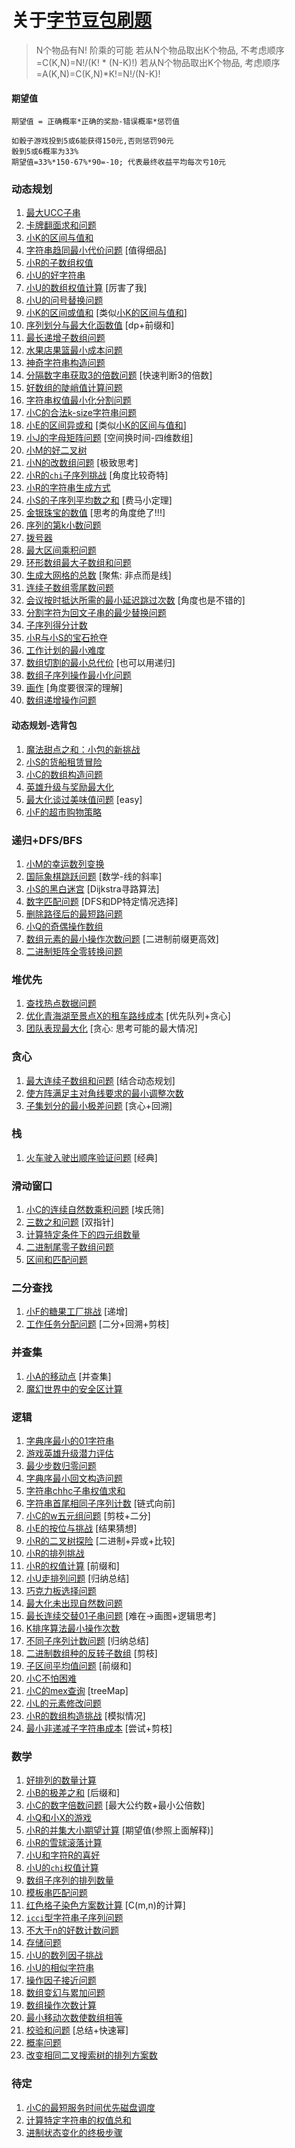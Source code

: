 # 关于[字节豆包刷题](https://www.marscode.cn/)

> N个物品有N! 阶乘的可能
> 若从N个物品取出K个物品, 不考虑顺序=C(K,N)=N!/(K! * (N-K)!)
> 若从N个物品取出K个物品, 考虑顺序=A(K,N)=C(K,N)*K!=N!/(N-K)!

#### 期望值

```text
期望值 = 正确概率*正确的奖励-错误概率*惩罚值

如骰子游戏投到5或6能获得150元,否则惩罚90元
骰到5或6概率为33%
期望值=33%*150-67%*90=-10; 代表最终收益平均每次亏10元
```

### 动态规划

1. [最大UCC子串](MaxUccSubStr.java)
2. [卡牌翻面求和问题](CardSelectSum.java)
4. [小K的区间与值和](IntervalAndSum.java)
5. [字符串趋同最小代价问题](ConvertStrSame.java) [值得细品]
6. [小R的子数组权值](IntervalOrSet.java)
7. [小U的好字符串](GoodStrCount.java)
8. [小U的数组权值计算](MultiOddCount.java) [厉害了我]
9. [小U的问号替换问题](ReplaceUnknownNum.java)
10. [小K的区间或值和](IntervalOrSum.java) [类似[小K的区间与值和]()]
11. [序列划分与最大化函数值](UniqueSubNumbers.java) [dp+前缀和]
12. [最长递增子数组问题](MaxIncreaseArray.java)
13. [水果店果篮最小成本问题](MinCostFruit.java)
14. [神奇字符串构造问题](MagicStrByDelete.java)
15. [分隔数字串获取3的倍数问题](MaxThreePowers.java) [快速判断3的倍数]
16. [好数组的陡峭值计算问题](GoodArraySteep.java)
17. [字符串权值最小化分割问题](MinSplitWeight.java)
18. [小C的合法k-size字符串问题](ReasonableKSizeStr.java)
19. [小E的区间异或和](ExclusiveSums.java) [类似[小K的区间与值和]()]
20. [小J的字母矩阵问题](SubSingleMatrix.java) [空间换时间-四维数组]
21. [小M的好二叉树](GoodBinaryTree.java)
22. [小N的改数组问题](ModifyNumberFor75.java) [极致思考]
23. [小R的`chi`子序列挑战](ChiCuteString.java) [角度比较奇特]
24. [小R的字符串生成方式](StringGeneration.java)
25. [小S的子序列平均数之和](SubArraySumAvg.java) [费马小定理]
26. [金银珠宝的数值](MaxWealthSelect.java) [思考的角度绝了!!!]
27. [序列的第k小数问题](MinKBySubArrays.java)
28. [拨号器](KnightPhoneJump.java)
29. [最大区间乘积问题](RangeMaxSequence.java)
30. [环形数组最大子数组和问题](CycleArrayMaxSum.java)
31. [生成大网格的总数](GridWayAfterModify.java) [聚焦: 非点而是线]
32. [连续子数组零尾数问题](SubArrayWithZeroEnd.java)
33. [会议按时抵达所需的最小延迟跳过次数](ConferenceOnTime.java) [角度也是不错的]
34. [分割字符为回文子串的最少替换问题](SubStringIsPalindrome.java)
35. [子序列得分计数](SubArrayPatternScore.java)
36. [小R与小S的宝石抢夺](RivalMaxGem.java)
37. [工作计划的最小难度](SubArrayMaxValueSum.java)
38. [数组切割的最小总代价](SliceArrayToMinCost.java) [也可以用递归]
39. [数组子序列操作最小化问题](ArraySimilarSubArrayMinCost.java)
40. [画作](LookTheScenery.java) [角度要很深的理解]
41. [数组递增操作问题](MinOperateForUpArray.java)

#### 动态规划-选背包

1. [魔法甜点之和：小包的新挑战](SweetSelectToS.java)
2. [小S的货船租赁冒险](BoatPackageSelect.java)
3. [小C的数组构造问题](BuildArray.java)
4. [英雄升级与奖励最大化](HeroMaxReward.java)
5. [最大化谈过美味值问题](MaxSweetCandy.java) [easy]
6. [小F的超市购物策略](FullLikeGoods.java)

### 递归+DFS/BFS

1. [小M的幸运数列变换](LuckStrConvert.java)
2. [国际象棋跳跃问题](ToSourceByChess.java) [数学-线的斜率]
3. [小S的黑白迷宫](MinGridWayForS.java) [Dijkstra寻路算法]
4. [数字匹配问题](NumberMatchPairs.java) [DFS和DP特定情况选择]
5. [删除路径后的最短路问题](ShortRouteAroundPoints.java)
6. [小Q的奇偶操作数组](ArrayOddEven.java)
7. [数组元素的最小操作次数问题](Divide2IntoEqualArray.java) [二进制前缀更高效]
8. [二进制矩阵全零转换问题](ElectronicGridToZero.java)

### 堆优先

1. [查找热点数据问题](HotK.java)
2. [优化青海湖至景点X的租车路线成本](MinOilCost.java) [优先队列+贪心]
3. [团队表现最大化](EfficiencyTeam.java) [贪心: 思考可能的最大情况]

### 贪心

1. [最大连续子数组和问题](SubArrayMaxSum.java) [结合动态规划]
2. [使方阵满足主对角线要求的最小调整次数](GridByChangeLine.java)
3. [子集划分的最小极差问题](SubArraySubtract.java) [贪心+回溯]

### 栈

1. [火车驶入驶出顺序验证问题](TrainStack.java) [经典]

### 滑动窗口

1. [小C的连续自然数乘积问题](NumMultipleLonger.java) [埃氏筛]
2. [三数之和问题](ThreeNumberSum.java) [双指针]
3. [计算特定条件下的四元组数量](FourNumEquations.java)
4. [二进制尾零子数组问题](MinBinaryToKArray.java)
5. [区间和匹配问题](RangeSumPattern.java)

### 二分查找

1. [小F的糖果工厂挑战](CandyFactory.java) [递增]
2. [工作任务分配问题](WorkHourLowest.java) [二分+回溯+剪枝]

### 并查集

1. [小A的移动点](PointMove.java) [并查集]
2. [魔幻世界中的安全区计算](CountSafeRegions.java)

### 逻辑

1. [字典序最小的01字符串](Min01Str.java)
2. [游戏英雄升级潜力评估](HeroCompare.java)
3. [最少步数归零问题](MinStepToZero.java)
4. [字典序最小回文构造问题](MinPalindrome.java)
5. [字符串chhc子串权值求和](SumChhcStr.java)
6. [字符串首尾相同子序列计数](HeadTailSame.java) [链式向前]
7. [小C的w五元组问题](FiveElementGroup.java) [剪枝+二分]
8. [小E的按位与挑战](SelectBinaryAndList.java) [结果猜想]
9. [小R的二叉树探险](MagicTree.java) [二进制+异或+比较]
10. [小R的排列挑战](SortEvenOdd.java)
11. [小R的权值计算](IntervalWeightSum.java) [前缀和]
12. [小U走排列问题](VisitPointWay.java) [归纳总结]
13. [巧克力板选择问题](ChocolateMorePacket.java)
14. [最大化未出现自然数问题](MaxNatureNumber.java)
15. [最长连续交替01子串问题](Reverse01Counts.java) [难在->画图+逻辑思考]
16. [K排序算法最小操作次数](MinCostByKSort.java)
17. [不同子序列计数问题](OrderlySubStr.java) [归纳总结]
18. [二进制数组种的反转子数组](KReversePairs.java) [剪枝]
19. [子区间平均值问题](SubArrayAvg.java) [前缀和]
20. [小C不怕困难](FightingRoute.java)
21. [小C的mex查询](MexMinNatureNumber.java) [treeMap]
22. [小L的元素修改问题](ArrayItemModify.java)
23. [小R的数组构造挑战](BuildArraysToSum.java) [模拟情况]
24. [最小非递减子字符串成本](LengthGoUpSubString.java) [尝试+剪枝]

### 数学

1. [好排列的数量计算](GoodEvenArray.java)
2. [小B的极差之和](DifferMinMax.java) [后缀和]
3. [小C的数字倍数问题](NumMultiple.java) [最大公约数+最小公倍数]
4. [小Q和小X的游戏](LessCurrentGame.java)
5. [小R的并集大小期望计算](CollectionExpectLength.java) [期望值(参照上面解释)]
6. [小R的雪球滚落计算](SnowBallSum.java)
7. [小U和字符R的喜好](CountRWithLarge.java)
8. [小U的`chi`权值计算](ChiPatternValue.java)
9. [数组子序列的排列数量](SubFullSortNumber.java)
10. [模板串匹配问题](KthPatternNumber.java)
11. [红色格子染色方案数计算](DyeBlockToRed.java) [C(m,n)的计算]
12. [`icci`型字符串子序列问题](IcciSubStrings.java)
13. [不大于n的好数计数问题](GoodNumbers.java)
14. [存储问题](SaveSubArray.java)
15. [小U的数列因子挑战](SequenceFactors.java)
16. [小U的相似字符串](SimilarString.java)
17. [操作因子接近问题](FactorCloseNumber.java)
18. [数组变幻与累加问题](ArrayChangeSum.java)
19. [数组操作次数计算](ArrayToEmptyWays.java)
20. [最小移动次数使数组相等](MinStepToNewArray.java)
21. [校验和问题](SimilarBitCount.java) [总结+快速幂]
22. [概率问题](BlindBoxExchange.java)
23. [改变相同二叉搜索树的排列方案数](OtherSortedNumsSimilarTree.java)

### 待定

1. [小C的最短服务时间优先磁盘调度](MinServerTime.java)
2. [计算特定字符串的权值总和](ChiBeautyString.java)
3. [进制状态变化的终极步骤](ChiBeautyString.java)